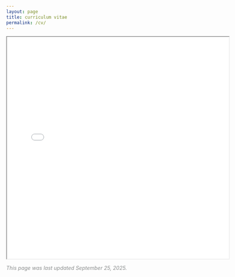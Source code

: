 ```yaml
---
layout: page
title: curriculum vitae
permalink: /cv/
---
```


<iframe src="../CV_ongoing.pdf" width="600" height="600"></iframe>

<span style="color:#8c8f8f">*This page was last updated September 25, 2025.*</span>